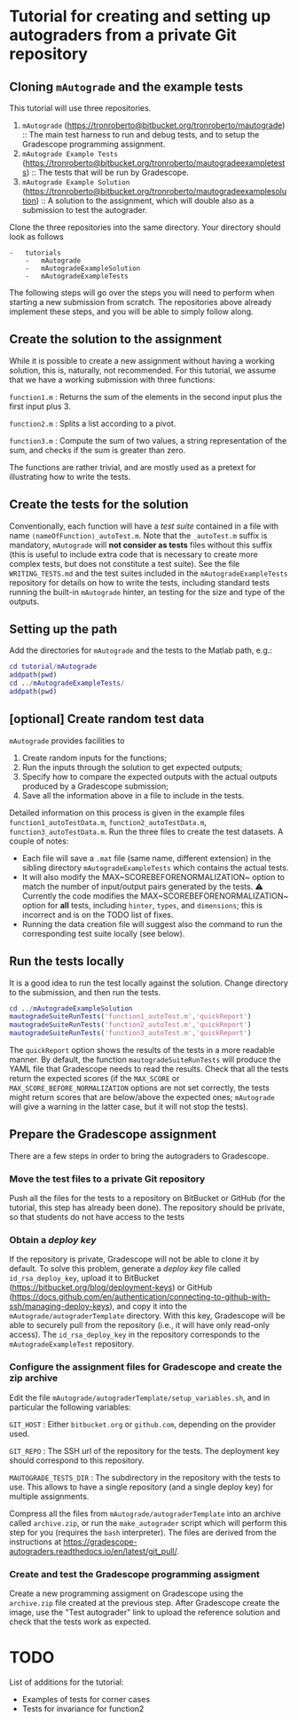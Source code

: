 # Tutorial for creating and setting up autograders from a private Git repository

## Cloning `mAutograde` and the example tests

This tutorial will use three repositories.

1.  `mAutograde`
    (<https://tronroberto@bitbucket.org/tronroberto/mautograde>) ::
    The main test harness to run and debug tests, and to setup the
    Gradescope programming assignment.
2.  `mAutograde Example Tests`
    (<https://tronroberto@bitbucket.org/tronroberto/mautogradeexampletests>)
    :: The tests that will be run by Gradescope.
3.  `mAutograde Example Solution`
    (<https://tronroberto@bitbucket.org/tronroberto/mautogradeexamplesolution>)
    :: A solution to the assignment, which will double also as a
    submission to test the autograder.

Clone the three repositories into the same directory. Your directory
should look as follows

    -   tutorials
        -   mAutograde
        -   mAutogradeExampleSolution
        -   mAutogradeExampleTests

The following steps will go over the steps you will need to
perform when starting a new submission from scratch. The repositories
above already implement these steps, and you will be able to simply
follow along.

## Create the solution to the assignment

While it is possible to create a new assignment without having a working
solution, this is, naturally, not recommended. For this tutorial, we
assume that we have a working submission with three functions:

`function1.m`
:   Returns the sum of the elements in the second input plus the first
    input plus 3.

`function2.m`
:   Splits a list according to a pivot.

`function3.m`
:   Compute the sum of two values, a string representation of the sum,
    and checks if the sum is greater than zero.

The functions are rather trivial, and are mostly used as a pretext for
illustrating how to write the tests.

## Create the tests for the solution

Conventionally, each function will have a *test suite* contained in a
file with name `⟨nameOfFunction⟩_autoTest.m`. Note that the
`_autoTest.m` suffix is mandatory, `mAutograde` will **not consider as
tests** files without this suffix (this is useful to include extra code
that is necessary to create more complex tests, but does not constitute
a test suite). See the file `WRITING_TESTS.md` and the test suites
included in the `mAutogradeExampleTests` repository for details on how
to write the tests, including standard tests running the built-in
`mAutograde` hinter, an testing for the size and type of the outputs.

## Setting up the path

Add the directories for `mAutograde` and the tests to the Matlab path,
e.g.:

``` matlab
cd tutorial/mAutograde
addpath(pwd)
cd ../mAutogradeExampleTests/
addpath(pwd)
```

## \[optional\] Create random test data

`mAutograde` provides facilities to

1.  Create random inputs for the functions;
2.  Run the inputs through the solution to get expected outputs;
3.  Specify how to compare the expected outputs with the actual outputs
    produced by a Gradescope submission;
4.  Save all the information above in a file to include in the tests.

Detailed information on this process is given in the example files
`function1_autoTestData.m`, `function2_autoTestData.m`,
`function3_autoTestData.m`. Run the three files to create the test
datasets. A couple of notes:

-   Each file will save a `.mat` file (same name, different extension)
    in the sibling directory `mAutogradeExampleTests` which contains the
    actual tests.
-   It will also modify the MAX~SCOREBEFORENORMALIZATION~ option to
    match the number of input/output pairs generated by the tests. ⚠
    Currently the code modifies the MAX~SCOREBEFORENORMALIZATION~ option
    for **all** tests, including `hinter`, `types`, and `dimensions`;
    this is incorrect and is on the TODO list of fixes.
-   Running the data creation file will suggest also the command to run
    the corresponding test suite locally (see below).

## Run the tests locally

It is a good idea to run the test locally against the solution. Change
directory to the submission, and then run the tests.

``` matlab
cd ../mAutogradeExampleSolution
mautogradeSuiteRunTests('function1_autoTest.m','quickReport')
mautogradeSuiteRunTests('function2_autoTest.m','quickReport')
mautogradeSuiteRunTests('function3_autoTest.m','quickReport')
```

The `quickReport` option shows the results of the tests in a more
readable manner. By default, the function `mautogradeSuiteRunTests` will
produce the YAML file that Gradescope needs to read the results. Check
that all the tests return the expected scores (if the `MAX_SCORE` or
`MAX_SCORE_BEFORE_NORMALIZATION` options are not set correctly, the
tests might return scores that are below/above the expected ones;
`mAutograde` will give a warning in the latter case, but it will not
stop the tests).

## Prepare the Gradescope assignment

There are a few steps in order to bring the autograders to Gradescope.

### Move the test files to a **private** Git repository

Push all the files for the tests to a repository on BitBucket or GitHub
(for the tutorial, this step has already been done). The repository
should be private, so that students do not have access to the tests

### Obtain a *deploy key*

If the repository is private, Gradescope will not be able to clone it by
default. To solve this problem, generate a *deploy key* file called
`id_rsa_deploy_key`, upload it to BitBucket
(<https://bitbucket.org/blog/deployment-keys>) or GitHub
(<https://docs.github.com/en/authentication/connecting-to-github-with-ssh/managing-deploy-keys>),
and copy it into the `mAutograde/autograderTemplate` directory. With
this key, Gradescope will be able to securely pull from the repository
(i.e., it will have only read-only access). The `id_rsa_deploy_key` in
the repository corresponds to the `mAutogradeExampleTest` repository.

### Configure the assignment files for Gradescope and create the zip archive

Edit the file `mAutograde/autograderTemplate/setup_variables.sh`, and in
particular the following variables:

`GIT_HOST`
:   Either `bitbucket.org` or `github.com`, depending on the provider
    used.

`GIT_REPO`
:   The SSH url of the repository for the tests. The deployment key
    should correspond to this repository.

`MAUTOGRADE_TESTS_DIR`
:   The subdirectory in the repository with the tests to use. This
    allows to have a single repository (and a single deploy key) for
    multiple assignments.

Compress all the files from `mAutograde/autograderTemplate` into an
archive called `archive.zip`, or run the `make_autograder` script which
will perform this step for you (requires the `bash` interpreter). The
files are derived from the instructions at
<https://gradescope-autograders.readthedocs.io/en/latest/git_pull/>.

### Create and test the Gradescope programming assigment

Create a new programming assigment on Gradescope using the `archive.zip`
file created at the previous step. After Gradescope create the image,
use the \"Test autograder\" link to upload the reference solution and
check that the tests work as expected.

# TODO
List of additions for the tutorial:
- Examples of tests for corner cases
- Tests for invariance for function2
